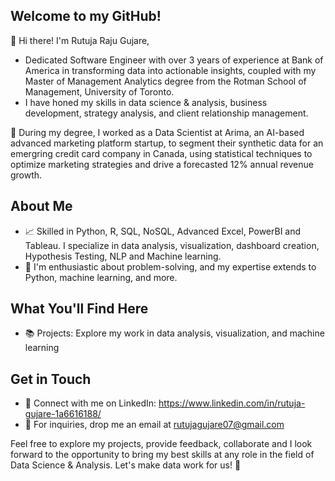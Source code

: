 ## Welcome to my GitHub!

👋 Hi there! I'm Rutuja Raju Gujare,
* Dedicated Software Engineer with over 3 years of experience at Bank of America in transforming data into actionable insights, coupled with my Master of Management Analytics degree from the Rotman School of Management, University of Toronto.
* I have honed my skills in data science & analysis, business development, strategy analysis, and client relationship management. 

💼 During my degree, I worked as a Data Scientist at Arima, an AI-based advanced marketing platform startup, to segment their synthetic data for an emergring credit card company in Canada, using statistical techniques to optimize marketing strategies and drive a forecasted 12% annual revenue growth.

## About Me
* 📈 Skilled in Python, R, SQL, NoSQL, Advanced Excel, PowerBI and Tableau. I specialize in data analysis, visualization, dashboard creation, Hypothesis Testing, NLP and Machine learning.
* 🧐 I'm enthusiastic about problem-solving, and my expertise extends to Python, machine learning, and more.
  
## What You'll Find Here
* 📚 Projects: Explore my work in data analysis, visualization, and machine learning

## Get in Touch
* 💬 Connect with me on LinkedIn: https://www.linkedin.com/in/rutuja-gujare-1a6616188/
* 📧 For inquiries, drop me an email at rutujagujare07@gmail.com
  
Feel free to explore my projects, provide feedback, collaborate and I look forward to the opportunity to bring my best skills at any role in the field of Data Science & Analysis. Let's make data work for us! 🚀
